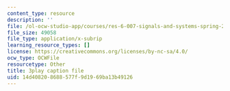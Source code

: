 ```yaml
---
content_type: resource
description: ''
file: /ol-ocw-studio-app/courses/res-6-007-signals-and-systems-spring-2011/14d408208688577f9d1969ba13b49126_6xaaeop7gJ8.vtt
file_size: 49058
file_type: application/x-subrip
learning_resource_types: []
license: https://creativecommons.org/licenses/by-nc-sa/4.0/
ocw_type: OCWFile
resourcetype: Other
title: 3play caption file
uid: 14d40820-8688-577f-9d19-69ba13b49126
---
```

